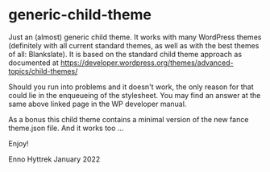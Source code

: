 # generic-child-theme
 
Just an (almost) generic child theme. It works with many WordPress themes (definitely with all current standard themes, as well as with the best themes of all: Blankslate). It is based on the standard child theme approach as documented at https://developer.wordpress.org/themes/advanced-topics/child-themes/

Should you run into problems and it doesn't work, the only reason for that could lie in the enqueueing of the stylesheet. You may find an answer at the same above linked page in the WP developer manual.

As a bonus this child theme contains a minimal version of the new fance theme.json file. And it works too …

Enjoy!

Enno Hyttrek
January 2022